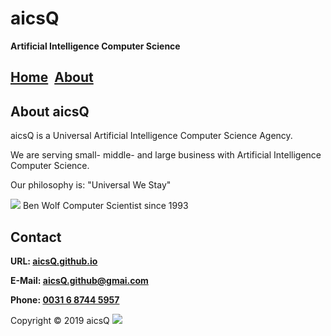 # aicsQ

**Artificial Intelligence Computer Science**

## [Home](https://aicsq.github.io)&nbsp;&nbsp;[About](https://aicsq.github.io/about)

## About aicsQ

aicsQ is a Universal Artificial Intelligence Computer Science Agency.

We are serving small- middle- and large business with Artificial Intelligence Computer Science.

Our philosophy is: "Universal We Stay"

<img src="https://aicsq.github.io/Ben Wolf 320.jpg">
Ben Wolf Computer Scientist since 1993

## Contact

**URL: [aicsQ.github.io](https://aicsq.github.io)**

**E-Mail: [aicsQ.github@gmai.com](https://aicsq.github@gmai.com)**

**Phone: [0031 6 8744 5957](tel:0031687445957)**

Copyright © 2019 aicsQ <img src="https://aicsq.github.io/aicsQ 50.png">
